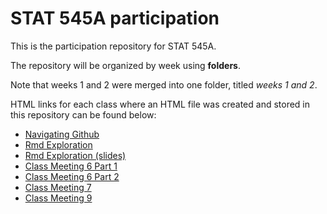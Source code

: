 # STAT 545A participation

This is the participation repository for STAT 545A.

The repository will be organized by week using __folders__. 

Note that weeks 1 and 2 were merged into one folder, titled _weeks 1 and 2_.

HTML links for each class where an HTML file was created and stored in this repository can be found below:
* [Navigating Github](https://kgwkyle.github.io/STAT545-participation/weeks-1-and-2/navigating_github.html)
* [Rmd Exploration](https://kgwkyle.github.io/STAT545-participation/weeks-1-and-2/rmd_exploration.html)
* [Rmd Exploration (slides)](https://kgwkyle.github.io/STAT545-participation/weeks-1-and-2/rmd_exploration-slides.html)
* [Class Meeting 6 Part 1](https://kgwkyle.github.io/STAT545-participation/week-3/cm006-exercise.html)
* [Class Meeting 6 Part 2](https://kgwkyle.github.io/STAT545-participation/week-3/cm006-exercise.nb.html)
* [Class Meeting 7](https://kgwkyle.github.io/STAT545-participation/week-4/cm007-exercise.html)
* [Class Meeting 9](https://kgwkyle.github.io/STAT545-participation/week-5/cm009-exercise.nb.html)
